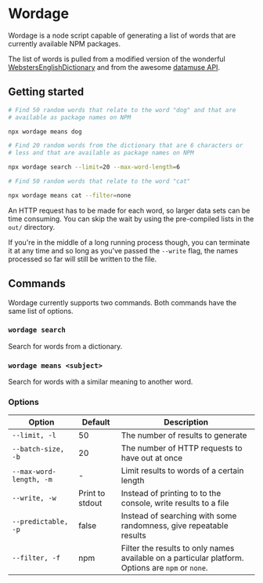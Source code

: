 # Wordage

Wordage is a node script capable of generating a list of words that are currently available NPM packages.

The list of words is pulled from a modified version of the wonderful [WebstersEnglishDictionary](https://github.com/matthewreagan/WebstersEnglishDictionary) and from the awesome [datamuse API](http://www.datamuse.com/api).

## Getting started

```bash
# Find 50 random words that relate to the word "dog" and that are
# available as package names on NPM

npx wordage means dog
```

```bash
# Find 20 random words from the dictionary that are 6 characters or
# less and that are available as package names on NPM

npx wordage search --limit=20 --max-word-length=6
```

```bash
# Find 50 random words that relate to the word "cat"

npx wordage means cat --filter=none
```

An HTTP request has to be made for each word, so larger data sets can be time consuming. You can skip the wait by using the pre-compiled lists in the `out/` directory.

If you're in the middle of a long running process though, you can terminate it at any time and so long as you've passed the `--write` flag, the names processed so far will still be written to the file.

## Commands

Wordage currently supports two commands. Both commands have the same list of options.

### `wordage search`

Search for words from a dictionary.

### `wordage means <subject>`

Search for words with a similar meaning to another word.

### Options

| Option                  | Default         | Description                                                                                       |
| ----------------------- | --------------- | ------------------------------------------------------------------------------------------------- |
| `--limit, -l`           | 50              | The number of results to generate                                                                 |
| `--batch-size, -b`      | 20              | The number of HTTP requests to have out at once                                                   |
| `--max-word-length, -m` | -               | Limit results to words of a certain length                                                        |
| `--write, -w`           | Print to stdout | Instead of printing to to the console, write results to a file                                    |
| `--predictable, -p`     | false           | Instead of searching with some randomness, give repeatable results                                |
| `--filter, -f`          | npm             | Filter the results to only names available on a particular platform. Options are `npm` or `none`. |
